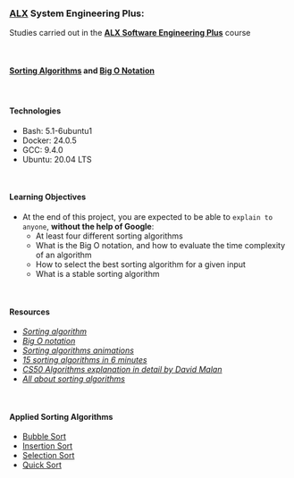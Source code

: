### [ALX](https://www.alxafrica.com/) System Engineering Plus:

Studies carried out in the **[ALX Software Engineering Plus](https://www.alxafrica.com/software-engineering-plus/)** course

<br />

#### [Sorting Algorithms](https://www.geeksforgeeks.org/sorting-algorithms/) and [Big O Notation](https://www.geeksforgeeks.org/analysis-algorithms-big-o-analysis/)

<br />

#### Technologies

* Bash:     5.1-6ubuntu1
* Docker:   24.0.5
* GCC:      9.4.0
* Ubuntu:   20.04 LTS

<br />

#### Learning Objectives

* At the end of this project, you are expected to be able to `explain to anyone`, **without the help of Google**:
    * At least four different sorting algorithms
    * What is the Big O notation, and how to evaluate the time complexity of an algorithm
    * How to select the best sorting algorithm for a given input
    * What is a stable sorting algorithm

<br />

#### Resources

* _[Sorting algorithm](https://en.wikipedia.org/wiki/Sorting_algorithm)_
* _[Big O notation](https://stackoverflow.com/questions/487258/what-is-a-plain-english-explanation-of-big-o-notation)_
* _[Sorting algorithms animations](https://www.toptal.com/developers/sorting-algorithms)_
* _[15 sorting algorithms in 6 minutes](https://www.toptal.com/developers/sorting-algorithms)_
* _[CS50 Algorithms explanation in detail by David Malan](https://www.youtube.com/watch?v=yb0PY3LX2x8&t=2s)_
* _[All about sorting algorithms](https://www.geeksforgeeks.org/sorting-algorithms/)_

<br />

#### Applied Sorting Algorithms

* [Bubble Sort](https://en.wikipedia.org/wiki/Bubble_sort)
* [Insertion Sort](https://en.wikipedia.org/wiki/Insertion_sort)
* [Selection Sort](https://en.wikipedia.org/wiki/Selection_sort)
* [Quick Sort](https://en.wikipedia.org/wiki/Quicksort)

<br />
